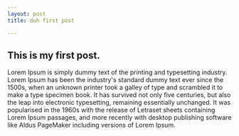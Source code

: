 ```yaml
---
layout: post
title: duh first post

---
```


This is my first post.
----------------------

Lorem Ipsum is simply dummy text of the printing and typesetting
industry. Lorem Ipsum has been the industry's standard dummy text
ever since the 1500s, when an unknown printer took a galley of type
and scrambled it to make a type specimen book. It has survived not
only five centuries, but also the leap into electronic typesetting,
remaining essentially unchanged. It was popularised in the 1960s
with the release of Letraset sheets containing Lorem Ipsum
passages, and more recently with desktop publishing software like
Aldus PageMaker including versions of Lorem Ipsum.

